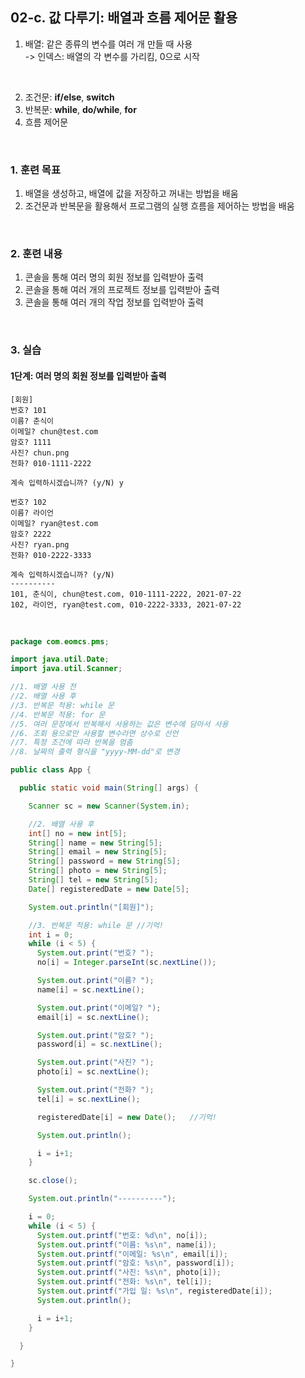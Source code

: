 ## **02-c. 값 다루기: 배열과 흐름 제어문 활용**<br>
1. 배열: 같은 종류의 변수를 여러 개 만들 때 사용<br>
-> 인덱스: 배열의 각 변수를 가리킴, 0으로 시작<br>

<br>

2. 조건문: **if/else**, **switch**<br>
3. 반복문: **while**, **do/while**, **for**<br>
4. 흐름 제어문<br>

<br>

### **1. 훈련 목표**<br>
1. 배열을 생성하고, 배열에 값을 저장하고 꺼내는 방법을 배움<br>
2. 조건문과 반복문을 활용해서 프로그램의 실행 흐름을 제어하는 방법을 배움<br>

<br>

### **2. 훈련 내용**<br>
1. 콘솔을 통해 여러 명의 회원 정보를 입력받아 출력<br>
2. 콘솔을 통해 여러 개의 프로젝트 정보를 입력받아 출력<br>
3. 콘솔을 통해 여러 개의 작업 정보를 입력받아 출력<br>

<br>

### **3. 실습**<br>
#### **1단계: 여러 명의 회원 정보를 입력받아 출력**<br>
```console
[회원]
번호? 101
이름? 춘식이
이메일? chun@test.com
암호? 1111
사진? chun.png
전화? 010-1111-2222

계속 입력하시겠습니까? (y/N) y

번호? 102
이름? 라이언
이메일? ryan@test.com
암호? 2222
사진? ryan.png
전화? 010-2222-3333

계속 입력하시겠습니까? (y/N)
----------
101, 춘식이, chun@test.com, 010-1111-2222, 2021-07-22
102, 라이언, ryan@test.com, 010-2222-3333, 2021-07-22
```

<br>

```java
package com.eomcs.pms;

import java.util.Date;
import java.util.Scanner;

//1. 배열 사용 전
//2. 배열 사용 후
//3. 반복문 적용: while 문
//4. 반복문 적용: for 문
//5. 여러 문장에서 반복해서 사용하는 값은 변수에 담아서 사용
//6. 조회 용으로만 사용할 변수라면 상수로 선언
//7. 특정 조건에 따라 반복을 멈춤
//8. 날짜의 출력 형식을 "yyyy-MM-dd"로 변경

public class App {

  public static void main(String[] args) {

    Scanner sc = new Scanner(System.in);

    //2. 배열 사용 후
    int[] no = new int[5];
    String[] name = new String[5];
    String[] email = new String[5];
    String[] password = new String[5];
    String[] photo = new String[5];
    String[] tel = new String[5];
    Date[] registeredDate = new Date[5];

    System.out.println("[회원]");

    //3. 반복문 적용: while 문 //기억!
    int i = 0;
    while (i < 5) {
      System.out.print("번호? ");
      no[i] = Integer.parseInt(sc.nextLine());

      System.out.print("이름? ");
      name[i] = sc.nextLine();

      System.out.print("이메일? ");
      email[i] = sc.nextLine();

      System.out.print("암호? ");
      password[i] = sc.nextLine();

      System.out.print("사진? ");
      photo[i] = sc.nextLine();

      System.out.print("전화? ");
      tel[i] = sc.nextLine();

      registeredDate[i] = new Date();   //기억!

      System.out.println();

      i = i+1;
    }

    sc.close();

    System.out.println("----------");

    i = 0;
    while (i < 5) {
      System.out.printf("번호: %d\n", no[i]);
      System.out.printf("이름: %s\n", name[i]);
      System.out.printf("이메일: %s\n", email[i]);
      System.out.printf("암호: %s\n", password[i]);
      System.out.printf("사진: %s\n", photo[i]);
      System.out.printf("전화: %s\n", tel[i]);
      System.out.printf("가입 일: %s\n", registeredDate[i]);
      System.out.println();

      i = i+1;
    }

  }

}
```
